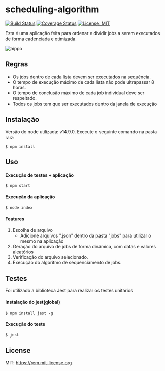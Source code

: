 # scheduling-algorithm

[![Build Status](https://travis-ci.com/MatheusChene/scheduling-algorithm.svg?branch=master)](https://travis-ci.com/MatheusChene/scheduling-algorithm)
[![Coverage Status](https://coveralls.io/repos/github/MatheusChene/scheduling-algorithm/badge.svg?branch=master)](https://coveralls.io/github/MatheusChene/scheduling-algorithm?branch=master)
[![License: MIT](https://img.shields.io/badge/License-MIT-yellow.svg)](https://opensource.org/licenses/MIT)

Esta é uma aplicação feita para ordenar e dividir jobs a serem executados de forma cadenciada e otimizada.

![hippo](https://media.giphy.com/media/SvdgIwwMkqFZERSmC9/giphy.gif)


## Regras

-  Os jobs dentro de cada lista devem ser executados na sequência.
-  O tempo de execução máximo de cada lista não pode ultrapassar 8 horas.
-  O tempo de conclusão máximo de cada job individual deve ser respeitado.
-  Todos os jobs tem que ser executados dentro da janela de execução

## Instalação

Versão do node utilizada: v14.9.0.
Execute o seguinte comando na pasta raiz:

```
$ npm install
```

## Uso

#### Execução de testes + aplicação

```
$ npm start
```

#### Execução da aplicação

```
$ node index
```

#### Features

1. Escolha de arquivo
   -  Adicione arquivos ".json" dentro da pasta "jobs" para utilizar o mesmo na aplicação
2. Geração do arquivo de jobs de forma dinâmica, com datas e valores aleatórios
3. Verificação do arquivo selecionado.
4. Execução do algoritmo de sequenciamento de jobs.

## Testes

Foi utilizado a biblioteca Jest para realizar os testes unitários

#### Instalação do jest(global)

```
$ npm install jest -g
```

#### Execução do teste

```
$ jest
```

## License

MIT: <https://rem.mit-license.org>
